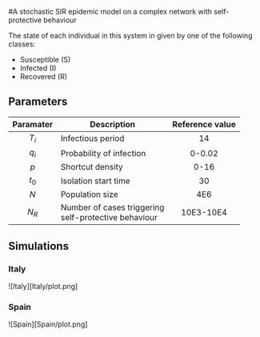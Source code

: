 #A stochastic SIR epidemic model on a complex network with self-protective behaviour

The state of each individual in this system in given by one of the following classes:
*  Susceptible (S)
*  Infected (I)
*  Recovered (R)

## Parameters

Paramater | Description                | Reference value
:---:     | ---                        | :---:
$T_i$     | Infectious period          | 14
$q_i$     | Probability of infection   | 0-0.02
$p$       | Shortcut density           | 0-16
$t_0$     | Isolation start time       | 30
$N$       | Population size            | 4E6
$N_R$     | Number of cases triggering<br>self-protective behaviour | 10E3-10E4

## Simulations

### Italy
![Italy][Italy/plot.png]

### Spain
![Spain][Spain/plot.png]

